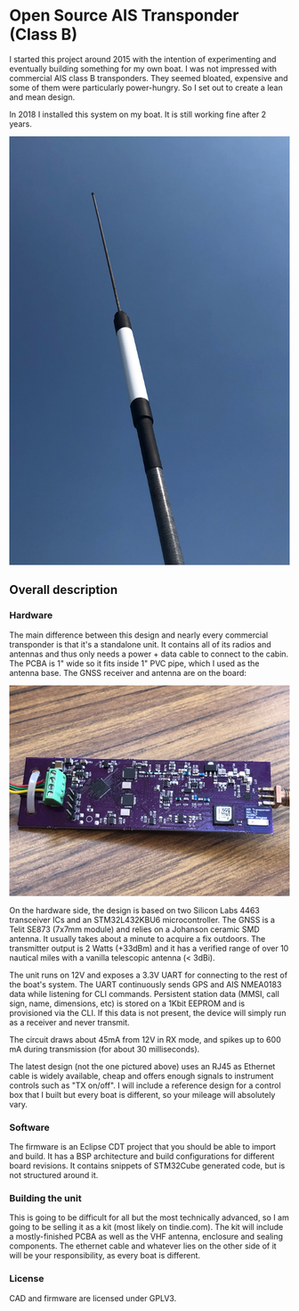 # Open Source AIS Transponder (Class B)

I started this project around 2015 with the intention of experimenting and eventually building something for my own boat.
I was not impressed with commercial AIS class B transponders. They seemed bloated, expensive and some of them
were particularly power-hungry. So I set out to create a lean and mean design.

In 2018 I installed this system on my boat. It is still working fine after 2 years.

![Image](images/UnitExterior.jpg?raw=True "Exterior View")


## Overall description

### Hardware

The main difference between this design and nearly every commercial transponder is that it's a standalone unit. It contains all of its
radios and antennas and thus only needs a power + data cable to connect to the cabin. The PCBA is 1" wide so it fits inside
1" PVC pipe, which I used as the antenna base. The GNSS receiver and antenna are on the board:

![Image](images/Board4.3.jpg?raw=True "PCBA version 4.3")

On the hardware side, the design is based on two Silicon Labs 4463 transceiver ICs and an STM32L432KBU6 microcontroller.
The GNSS is a Telit SE873 (7x7mm module) and relies on a Johanson ceramic SMD antenna. It usually takes about a minute to acquire a fix outdoors.
The transmitter output is 2 Watts (+33dBm) and it has a verified range of over 10 nautical miles with a vanilla telescopic antenna (< 3dBi).

The unit runs on 12V and exposes a 3.3V UART for connecting to the rest of the boat's system. The UART continuously sends GPS and AIS NMEA0183 data
while listening for CLI commands. Persistent station data (MMSI, call sign, name, dimensions, etc) is stored on a 1Kbit EEPROM and is provisioned via
the CLI. If this data is not present, the device will simply run as a receiver and never transmit. 

The circuit draws about 45mA from 12V in RX mode, and spikes up to 600 mA during transmission (for about 30 milliseconds).

The latest design (not the one pictured above) uses an RJ45 as Ethernet cable is widely available, cheap and offers enough signals to instrument
controls such as "TX on/off". I will include a reference design for a control box that I built but every boat is different, so your mileage will absolutely vary.


### Software

The firmware is an Eclipse CDT project that you should be able to import and build. It has a BSP architecture and build configurations for different
board revisions. It contains snippets of STM32Cube generated code, but is not structured around it.

### Building the unit

This is going to be difficult for all but the most technically advanced, so I am going to be selling it as a kit (most likely on tindie.com). The kit will include a mostly-finished PCBA as well as the VHF antenna, enclosure and sealing components. The ethernet cable and whatever lies on the other side of it will be your responsibility, as every boat is different.

### License

CAD and firmware are licensed under GPLV3. 




